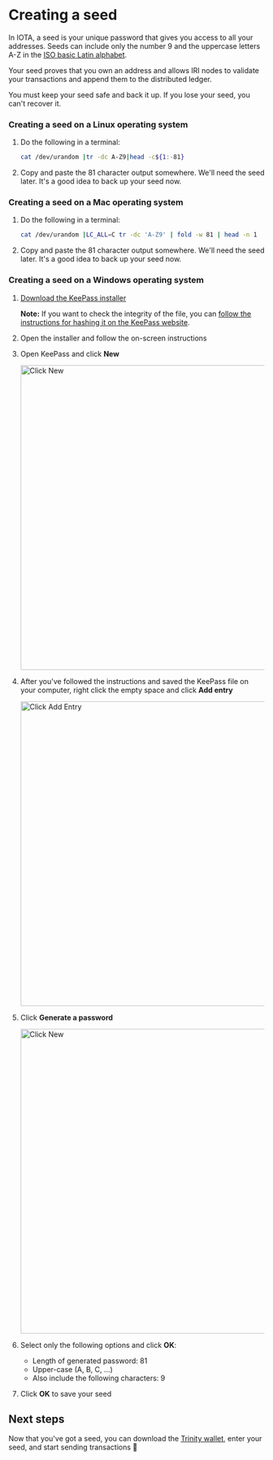 # Creating a seed

In IOTA, a seed is your unique password that gives you access to all your addresses. Seeds can include only the number 9 and the uppercase letters A-Z in the [ISO basic Latin alphabet](https://en.wikipedia.org/wiki/ISO_basic_Latin_alphabet).

Your seed proves that you own an address and allows IRI nodes to validate your transactions and append them to the distributed ledger.

You must keep your seed safe and back it up. If you lose your seed, you can't recover it.

### Creating a seed on a Linux operating system
1. Do the following in a terminal:
    ```bash
    cat /dev/urandom |tr -dc A-Z9|head -c${1:-81}
    ```
2. Copy and paste the 81 character output somewhere. We'll need the seed later. It's a good idea to back up your seed now.

### Creating a seed on a Mac operating system
1. Do the following in a terminal:
    ```bash
    cat /dev/urandom |LC_ALL=C tr -dc 'A-Z9' | fold -w 81 | head -n 1
    ```
2. Copy and paste the 81 character output somewhere. We'll need the seed later. It's a good idea to back up your seed now.

### Creating a seed on a Windows operating system
1. [Download the KeePass installer](https://keepass.info/)

    **Note:** If you want to check the integrity of the file, you can [follow the instructions for hashing it on the KeePass website](https://keepass.info/integrity.html).
2. Open the installer and follow the on-screen instructions
3. Open KeePass and click **New**

    <img src="keepass-new.png" alt="Click New" width="600">

4. After you've followed the instructions and saved the KeePass file on your computer, right click the empty space and click **Add entry**

    <img src="keepass-add-entry.png" alt="Click Add Entry" width="600">

5. Click **Generate a password**

    <img src="keepass-password-generator.png" alt="Click New" width="600">

6. Select only the following options and click **OK**:
    * Length of generated password: 81
    * Upper-case (A, B, C, ...)
    * Also include the following characters: 9
7. Click **OK** to save your seed

## Next steps

Now that you've got a seed, you can download the [Trinity wallet](https://trinity.iota.org/), enter your seed, and start sending transactions :tada:
